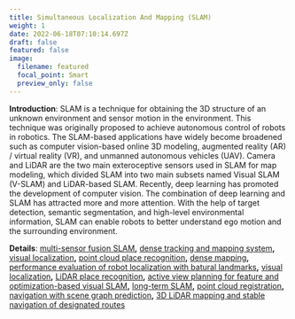 ```yaml
---
title: Simultaneous Localization And Mapping (SLAM)
weight: 1
date: 2022-06-18T07:10:14.697Z
draft: false
featured: false
image:
  filename: featured
  focal_point: Smart
  preview_only: false
---
```

**Introduction**: SLAM is a technique for obtaining the 3D structure of an unknown environment and sensor motion in the environment. This technique was originally proposed to achieve autonomous control of robots in robotics. The SLAM-based applications have widely become broadened such as computer vision-based online 3D modeling, augmented reality (AR) / virtual reality (VR), and unmanned autonomous vehicles (UAV). Camera and LiDAR are the two main exteroceptive sensors used in SLAM for map modeling, which divided SLAM into two main subsets named Visual SLAM (V-SLAM) and LiDAR-based SLAM. Recently, deep learning has promoted the development of computer vision. The combination of deep learning and SLAM has attracted more and more attention. With the help of target detection, semantic segmentation, and high-level environmental information, SLAM can enable robots to better understand ego motion and the surrounding environment.

**Details**: [multi-sensor fusion SLAM](/RCV-Lab.github.io/authors/jingwen_yu)**,** [dense tracking and mapping system](/RCV-Lab.github.io/authors/mingzhe_lv)**,** [visual localization](/RCV-Lab.github.io/authors/bingxi_liu)**,** [point cloud place recognition](/RCV-Lab.github.io/authors/zhilong_tang)**,** [dense mapping](/RCV-Lab.github.io/authors/guangcheng_chen)**,** [performance evaluation of robot localization with batural landmarks](/RCV-Lab.github.io/authors/yaling_pan)**,** [visual localization](/RCV-Lab.github.io/authors/jiahao_ruan)**,** [LiDAR place recognition](/RCV-Lab.github.io/authors/ruihao_zhou)**,** [active view planning for feature and optimization-based visual SLAM](/RCV-Lab.github.io/authors/changfei_fu)**,** [long-term SLAM](/RCV-Lab.github.io/authors/jiamin_zheng)**,** [point cloud registration](/RCV-Lab.github.io/authors/wen_li)**,** [navigation with scene graph prediction](/RCV-Lab.github.io/authors/zijun_lin)**,** [3D LiDAR mapping and stable navigation of designated routes](/RCV-Lab.github.io/authors/renxiang_xiao)